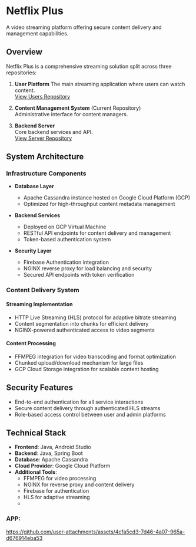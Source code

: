 # Netflix Plus

A video streaming platform offering secure content delivery and management capabilities.

## Overview

Netflix Plus is a comprehensive streaming solution split across three repositories:

1. **User Platform** 
   The main streaming application where users can watch content.  
   [View Users Repository](https://github.com/RobertGleison/content-management-system-users)

3. **Content Management System** (Current Repository)  
   Administrative interface for content managers.  

4. **Backend Server**  
   Core backend services and API.  
   [View Server Repository](https://github.com/RobertGleison/content-management-system-server)

## System Architecture

### Infrastructure Components

* **Database Layer**
  * Apache Cassandra instance hosted on Google Cloud Platform (GCP)
  * Optimized for high-throughput content metadata management
  
* **Backend Services**
  * Deployed on GCP Virtual Machine
  * RESTful API endpoints for content delivery and management
  * Token-based authentication system
  
* **Security Layer**
  * Firebase Authentication integration
  * NGINX reverse proxy for load balancing and security
  * Secured API endpoints with token verification

### Content Delivery System

#### Streaming Implementation
* HTTP Live Streaming (HLS) protocol for adaptive bitrate streaming
* Content segmentation into chunks for efficient delivery
* NGINX-powered authenticated access to video segments

#### Content Processing
* FFMPEG integration for video transcoding and format optimization
* Chunked upload/download mechanism for large files
* GCP Cloud Storage integration for scalable content hosting

## Security Features

* End-to-end authentication for all service interactions
* Secure content delivery through authenticated HLS streams
* Role-based access control between user and admin platforms

## Technical Stack
* **Frontend**: Java, Android Studio
* **Backend**: Java, Spring Boot
* **Database**: Apache Cassandra
* **Cloud Provider**: Google Cloud Platform
* **Additional Tools**:
  * FFMPEG for video processing
  * NGINX for reverse proxy and content delivery
  * Firebase for authentication
  * HLS for adaptive streaming
  * 
### APP:
https://github.com/user-attachments/assets/4cfa5cd3-7d46-4a07-965a-d676914eba53



